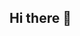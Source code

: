 ## Hi there 👋

<!--
**FluffyDaddy321/FluffyDaddy321** is a ✨ _special_ ✨ repository because its `README.md` (this file) appears on your GitHub profile.

Here are some ideas to get you started:

- 🔭 I’m currently working on a personal portfolio and a small C# project
- 🌱 I’m currently learning JavaScript and cybersecurity 
- 👯 I’m looking to collaborate on a business risk management web application
- 💬 Ask me about Web Dev and gitHub
- 📫 How to reach me: You can reach me via Instagram (The link is somewhere on here)
- ⚡ Fun fact: I'm also a guitarist and semi-pro singer-songwriter
-->
